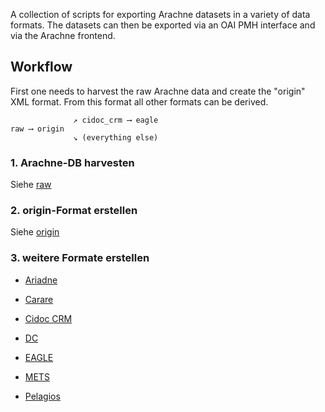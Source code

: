 A collection of scripts for exporting Arachne datasets in a variety of data formats. The datasets can then be exported via an OAI PMH interface and via the Arachne frontend. 

## Workflow

First one needs to harvest the raw Arachne data and create the "origin" XML format. From this format all other formats can be derived. 

```
              ↗︎ cidoc_crm ⟶ eagle
raw ⟶ origin
              ↘︎ (everything else)
```

### 1. Arachne-DB harvesten

Siehe [raw](docs/raw.md)

### 2. origin-Format erstellen

Siehe [origin](docs/origin.md)


### 3. weitere Formate erstellen

* [Ariadne](docs/ariadne.md)

* [Carare](docs/carare.md)

* [Cidoc CRM](docs/cidoc_crm.md)

* [DC](docs/dc.md)

* [EAGLE](docs/eagle.md)

* [METS](docs/mets.md)

* [Pelagios](docs/pelagios.md)
